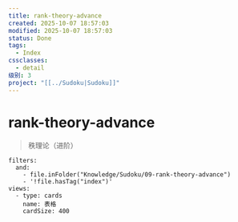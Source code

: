 ```yaml
---
title: rank-theory-advance
created: 2025-10-07 18:57:03
modified: 2025-10-07 18:57:03
status: Done
tags:
  - Index
cssclasses:
  - detail
级别: 3
project: "[[../Sudoku|Sudoku]]"
---
```


# rank-theory-advance

> 秩理论（进阶）

```base
filters:
  and:
    - file.inFolder("Knowledge/Sudoku/09-rank-theory-advance")
    - '!file.hasTag("index")'
views:
  - type: cards
    name: 表格
    cardSize: 400
```
